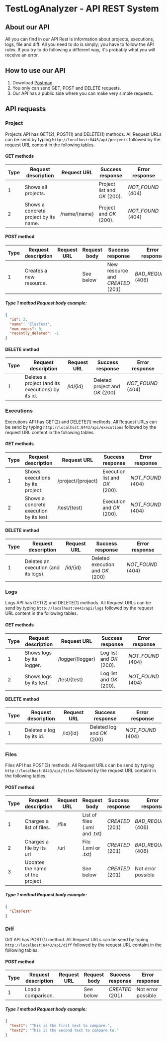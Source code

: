 # TestLogAnalyzer - API REST System

## About our API
All you can find in our API Rest is information about projects, executions, logs, file and diff. All you need to do is simply; you have to follow the API rules. If you try to do following a different way, it's probably what you will receive an error.

## How to use our API
1. Download [Postman][Postman link].
2. You only can send GET, POST and DELETE requests.
3. Our API has a public side where you can make very simple requests.

## API requests
### Project
Projects API has GET(2), POST(1) and DELETE(1) methods.
All Request URLs can be send by typing `http://localhost:8443/api/projects` followed by the request URL content in the following tables.

#### GET methods

|Type|Request description|Request URL|Success response|Error response|
|----|-------------------|-----------|----------------|--------------|
|1|Shows all projects.||Project list and *OK* (200).|*NOT_FOUND* (404)|
|2|Shows a concrete project by its name.|/name/{name}|Project and *OK* (200).|*NOT_FOUND* (404)| 

#### POST method

|Type|Request description|Request URL|Request body|Success response|Error response|
|----|-------------------|-----------|------------|----------------|--------------|
|1|Creates a new resource.||See below|New resource and *CREATED* (201)|*BAD_REQUEST* (406)|

##### Type 1 method Request body example:
```json
{
  "id": 2,
  "name": "ElasTest",
  "num_execs": 0,
  "recently_deleted": -1
}
```
#### DELETE method

|Type|Request description|Request URL|Success response|Error response|
|----|-------------------|-----------|----------------|--------------|
|1|Deletes a project (and its executions) by its id.|/id/{id}|Deleted project and *OK* (200)|*NOT_FOUND* (404)|

### Executions
Executions API has GET(2) and DELETE(1) methods.
All Request URLs can be send by typing `http://localhost:8443/api/executions` followed by the request URL content in the following tables.

#### GET methods

|Type|Request description|Request URL|Success response|Error response|
|----|-------------------|-----------|----------------|--------------|
|1|Shows executions by its project.|/project/{project}|Execution list and *OK* (200).|*NOT_FOUND* (404)|
|2|Shows a concrete execution by its test.|/test/{test}|Execution and *OK* (200).|*NOT_FOUND* (404)|

#### DELETE method

|Type|Request description|Request URL|Success response|Error response|
|----|-------------------|-----------|----------------|--------------|
|1|Deletes an execution (and its logs).|/id/{id}|Deleted execution and *OK* (200)|*NOT_FOUND* (404)|

### Logs
Logs API has GET(2) and DELETE(1) methods.
All Request URLs can be send by typing `http://localhost:8443/api/logs` followed by the request URL content in the following tables.

#### GET methods

|Type|Request description|Request URL|Success response|Error response|
|----|---------------|-----------|----------------|--------------|
|1|Shows logs by its logger.|/logger/{logger}|Log list and *OK* (200).|*NOT_FOUND* (404)|
|2|Shows logs by its test.|/test/{test}|Log list and *OK* (200).|*NOT_FOUND* (404)|

#### DELETE method

|Type|Request description|Request URL|Success response|Error response|
|----|-------------------|-----------|----------------|--------------|
|1|Deletes a log by its id.|/id/{id}|Deleted log and *OK* (200)|*NOT_FOUND* (404)|

### Files
Files API has POST(3) methods.
All Request URLs can be send by typing `http://localhost:8443/api/files` followed by the request URL containt in the following tables.

#### POST method

|Type|Request description|Request URL|Request body|Success response|Error response|
|----|-------------------|-----------|------------|----------------|--------------|
|1|Charges a list of files.|/file|List of files (.xml and .txt)|*CREATED* (201)|*BAD_REQUEST* (406)|
|2|Charges a file by its url|/url|File (.xml or .txt)|*CREATED* (201)|*BAD_REQUEST* (406)|
|3|Updates the name of the project||See below|*CREATED* (201)|Not error possible|

##### Type 1 method Request body example:
```json
{
  "ElasTest"
}
```

### Diff
Diff API has POST(1) method.
All Request URLs can be send by typing `http://localhost:8443/api/diff` followed by the request URL containt in the following tables.

#### POST method

|Type|Request description|Request URL|Request body|Success response|Error response|
|----|-------------------|-----------|------------|----------------|--------------|
|1|Load a comparison.||See below|*CREATED* (201)|Not error possible|

##### Type 1 method Request body example:
```json
{
  "text1": "This is the first text to compare.",
  "text2": "This is the second text to compare to."
}
```

[Postman link]: https://www.getpostman.com/
